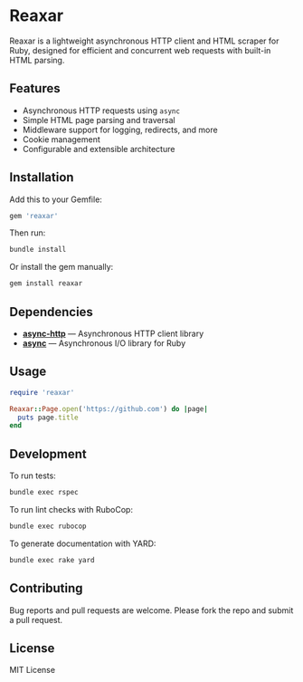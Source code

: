 # Reaxar

Reaxar is a lightweight asynchronous HTTP client and HTML scraper for Ruby, designed for efficient and concurrent web requests with built-in HTML parsing.

## Features

- Asynchronous HTTP requests using `async`
- Simple HTML page parsing and traversal
- Middleware support for logging, redirects, and more
- Cookie management
- Configurable and extensible architecture

## Installation

Add this to your Gemfile:

```ruby
gem 'reaxar'
```

Then run:

```bash
bundle install
```

Or install the gem manually:

```bash
gem install reaxar
```

## Dependencies

- **[async-http](https://github.com/socketry/async-http)** — Asynchronous HTTP client library
- **[async](https://github.com/socketry/async)** — Asynchronous I/O library for Ruby

## Usage

```ruby
require 'reaxar'

Reaxar::Page.open('https://github.com') do |page|
  puts page.title
end
```

## Development

To run tests:

```bash
bundle exec rspec
```

To run lint checks with RuboCop:

```bash
bundle exec rubocop
```

To generate documentation with YARD:

```bash
bundle exec rake yard
```

## Contributing

Bug reports and pull requests are welcome. Please fork the repo and submit a pull request.

## License

MIT License
